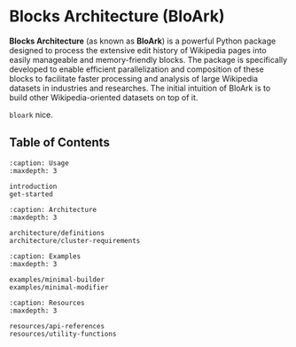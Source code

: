 # Blocks Architecture (BloArk)

**Blocks Architecture** (as known as **BloArk**) is a powerful Python package designed to process the extensive edit history of Wikipedia pages into easily manageable and memory-friendly blocks. The package is specifically developed to enable efficient parallelization and composition of these blocks to facilitate faster processing and analysis of large Wikipedia datasets in industries and researches. The initial intuition of BloArk is to build other Wikipedia-oriented datasets on top of it.

`bloark` nice.

## Table of Contents

```{toctree}
:caption: Usage
:maxdepth: 3

introduction
get-started
```

```{toctree}
:caption: Architecture
:maxdepth: 3

architecture/definitions
architecture/cluster-requirements
```

```{toctree}
:caption: Examples
:maxdepth: 3

examples/minimal-builder
examples/minimal-modifier
```

```{toctree}
:caption: Resources
:maxdepth: 3

resources/api-references
resources/utility-functions
```
